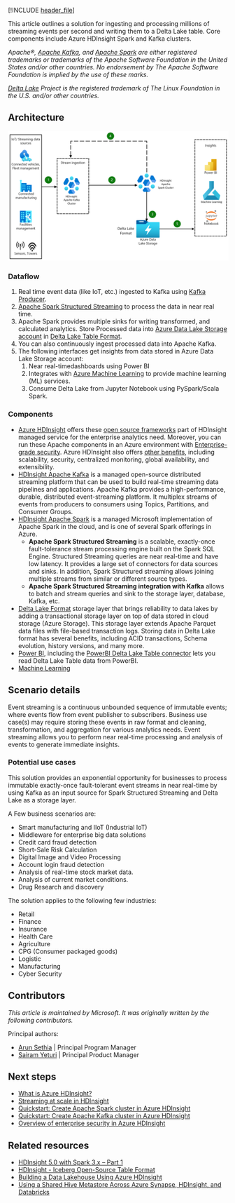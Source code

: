 [!INCLUDE [header_file](../../../includes/sol-idea-header.md)]

This article outlines a solution for ingesting and processing millions of streaming events per second and writing them to a Delta Lake table. Core components include Azure HDInsight Spark and Kafka clusters.

*Apache®, [Apache Kafka](https://kafka.apache.org), and [Apache Spark](https://spark.apache.org) are either registered trademarks or trademarks of the Apache Software Foundation in the United States and/or other countries. No endorsement by The Apache Software Foundation is implied by the use of these marks.*


*[Delta Lake](https://delta.io/) Project is the registered trademark of The Linux Foundation in the U.S. and/or other countries.*

## Architecture

![Architecture diagram that shows how streaming data is ingested and processed using Apache Spark Structured Streaming in an Azure environment and then store them in Delta Lake Table format for the user consumption.](../media/hdinsight-kafka-spark-deltalake.png)


### Dataflow

1. Real time event data (like IoT, etc.) ingested to Kafka using [Kafka Producer](https://kafka.apache.org/documentation/#producerapi).
1. [Apache Spark Structured Streaming](https://spark.apache.org/docs/latest/structured-streaming-programming-guide.html) to process the data in near real time.
1. Apache Spark provides multiple sinks for writing transformed, and calculated analytics. Store Processed data into [Azure Data Lake Storage account](https://azure.microsoft.com/services/storage/data-lake-storage) in [Delta Lake Table Format](https://delta.io/).
1. You can also continuously ingest processed data into Apache Kafka. 
1. The following interfaces get insights from data stored in Azure Data Lake Storage account:
   1. Near real-timedashboards using Power BI
   1. Integrates with [Azure Machine Learning](https://azure.microsoft.com/services/machine-learning) to provide machine learning (ML) services. 
   1. Consume Delta Lake from Jupyter Notebook using PySpark/Scala Spark.

### Components

- [Azure HDInsight](/azure/hdinsight/) offers these [open source frameworks](/azure/hdinsight/hdinsight-5x-component-versioning) part of HDInsight managed service for the enterprise analytics need. Moreover, you can run these Apache components in an Azure environment with [Enterprise-grade security](/azure/hdinsight/domain-joined/hdinsight-security-overview). Azure HDInsight also offers [other benefits](/azure/hdinsight/hdinsight-overview#why-should-i-use-azure-hdinsight), including scalability, security, centralized monitoring, global availability, and extensibility.
- [HDInsight Apache Kafka](/azure/hdinsight/kafka/apache-kafka-introduction) is a managed open-source distributed streaming platform that can be used to build real-time streaming data pipelines and applications.  Apache Kafka provides a high-performance, durable, distributed event-streaming platform. It multiplex streams of events from producers to consumers using Topics, Partitions, and Consumer Groups.
- [HDInsight Apache Spark](/azure/hdinsight/spark/apache-spark-overview) is a managed Microsoft implementation of Apache Spark in the cloud, and is one of several Spark offerings in Azure.
  - **Apache Spark Structured Streaming** is a scalable, exactly-once fault-tolerance stream processing engine built on the Spark SQL Engine. Structured Streaming queries are near real-time and have low latency. It provides a large set of connectors for data sources and sinks. In addition, Spark Structured streaming allows joining multiple streams from similar or different source types.
  - **Apache Spark Structured Streaming integration with Kafka** allows to batch and stream queries and sink to the storage layer, database, Kafka, etc.
- [Delta Lake Format](https://delta.io/) storage layer that brings reliability to data lakes by adding a transactional storage layer on top of data stored in cloud storage (Azure Storage). This storage layer extends Apache Parquet data files with file-based transaction logs. Storing data in Delta Lake format has several benefits, including ACID transactions, Schema evolution, history versions, and many more.
- [Power BI](https://powerbi.microsoft.com), including the [PowerBI Delta Lake Table connector](https://github.com/delta-io/delta/tree/master/connectors/powerbi) lets you read Delta Lake Table data from PowerBI.
- [Machine Learning](/azure/hdinsight/hadoop/apache-hadoop-deep-dive-advanced-analytics#machine-learning-and-apache-spark)

## Scenario details

Event streaming is a continuous unbounded sequence of immutable events; where events flow from event publisher to subscribers. Business use case(s) may require storing these events in raw format and cleaning, transformation, and aggregation for various analytics needs. Event streaming allows you to perform near real-time processing and analysis of events to generate immediate insights.

### Potential use cases

This solution provides an exponential opportunity for businesses to process immutable exactly-once fault-tolerant event streams in near real-time by using Kafka as an input source for Spark Structured Streaming and Delta Lake as a storage layer.

A Few business scenarios are:

- Smart manufacturing and IIoT (Industrial IoT)
- Middleware for enterprise big data solutions
- Credit card fraud detection 
- Short-Sale Risk Calculation
- Digital Image and Video Processing
- Account login fraud detection
- Analysis of real-time stock market data.
- Analysis of current market conditions.
- Drug Research and discovery

The solution applies to the following few industries:

- Retail
- Finance
- Insurance
- Health Care
- Agriculture
- CPG (Consumer packaged goods)
- Logistic
- Manufacturing
- Cyber Security

## Contributors

*This article is maintained by Microsoft. It was originally written by the following contributors.*

Principal authors:

- [Arun Sethia](https://www.linkedin.com/in/arun-sethia-0a91aa5/) | Principal Program Manager 
- [Sairam Yeturi](https://www.linkedin.com/in/sairam-y-78a4202a/) | Principal Product Manager

## Next steps

- [What is Azure HDInsight?](/azure/hdinsight/hdinsight-overview)
- [Streaming at scale in HDInsight](/azure/hdinsight/hdinsight-streaming-at-scale-overview)
- [Quickstart: Create Apache Spark cluster in Azure HDInsight](/azure/hdinsight/spark/apache-spark-jupyter-spark-sql-use-portal)
- [Quickstart: Create Apache Kafka cluster in Azure HDInsight](/azure/hdinsight/kafka/apache-kafka-get-started)
- [Overview of enterprise security in Azure HDInsight](/azure/hdinsight/domain-joined/hdinsight-security-overview)


## Related resources

- [HDInsight 5.0 with Spark 3.x – Part 1](https://techcommunity.microsoft.com/t5/analytics-on-azure-blog/hdinsight-5-0-with-spark-3-x-part-1/ba-p/3777416)
- [HDInsight - Iceberg Open-Source Table Format](https://techcommunity.microsoft.com/t5/analytics-on-azure-blog/hdinsight-iceberg-open-source-table-format/ba-p/3754126)	
- [Building a Data Lakehouse Using Azure HDInsight](https://murggu.medium.com/building-a-data-lakehouse-using-azure-hdinsight-d41f7c3547d8)
- [Using a Shared Hive Metastore Across Azure Synapse, HDInsight, and Databricks](https://murggu.medium.com/using-a-shared-hive-metastore-across-azure-synapse-hdinsight-and-databricks-72c53acda778)
